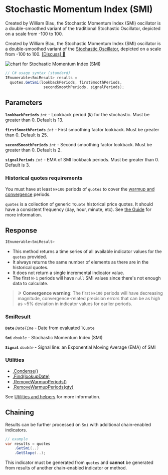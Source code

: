 # Stochastic Momentum Index (SMI)

 Created by William Blau, the Stochastic Momentum Index (SMI) oscillator is a double-smoothed variant of the traditional Stochastic Oscillator, depicted on a scale from -100 to 100.



Created by William Blau, the Stochastic Momentum Index (SMI) oscillator is a double-smoothed variant of the [Stochastic Oscillator](Stoch.md#content), depicted on a scale from -100 to 100.
[[Discuss] &#128172;](https://github.com/DaveSkender/Stock.Indicators/discussions/625 "Community discussion about this indicator")

![chart for Stochastic Momentum Index (SMI)]()

```csharp
// C# usage syntax (standard)
IEnumerable<SmiResult> results =
  quotes.GetSmi(lookbackPeriods, firstSmoothPeriods,
                 secondSmoothPeriods, signalPeriods);
```

## Parameters

**`lookbackPeriods`** _`int`_ - Lookback period (`N`) for the stochastic.  Must be greater than 0.  Default is 13.

**`firstSmoothPeriods`** _`int`_ - First smoothing factor lookback.  Must be greater than 0.  Default is 25.

**`secondSmoothPeriods`** _`int`_ - Second smoothing factor lookback.  Must be greater than 0.  Default is 2.

**`signalPeriods`** _`int`_ - EMA of SMI lookback periods.  Must be greater than 0. Default is 3.

### Historical quotes requirements

You must have at least `N+100` periods of `quotes` to cover the [warmup and convergence](https://github.com/DaveSkender/Stock.Indicators/discussions/688) periods.

`quotes` is a collection of generic `TQuote` historical price quotes.  It should have a consistent frequency (day, hour, minute, etc).  See [the Guide](../guide.md#historical-quotes) for more information.

## Response

```csharp
IEnumerable<SmiResult>
```

- This method returns a time series of all available indicator values for the `quotes` provided.
- It always returns the same number of elements as there are in the historical quotes.
- It does not return a single incremental indicator value.
- The first `N-1` periods will have `null` SMI values since there's not enough data to calculate.

>&#9886; **Convergence warning**: The first `N+100` periods will have decreasing magnitude, convergence-related precision errors that can be as high as ~5% deviation in indicator values for earlier periods.

### SmiResult

**`Date`** _`DateTime`_ - Date from evaluated `TQuote`

**`Smi`** _`double`_ - Stochastic Momentum Index (SMI)

**`Signal`** _`double`_ - Signal line: an Exponential Moving Average (EMA) of SMI

### Utilities

- [.Condense()](../utilities.md#condense)
- [.Find(lookupDate)](../utilities.md#find-indicator-result-by-date)
- [.RemoveWarmupPeriods()](../utilities.md#remove-warmup-periods)
- [.RemoveWarmupPeriods(qty)](../utilities.md#remove-warmup-periods)

See [Utilities and helpers](../utilities.md#utilities-for-indicator-results) for more information.

## Chaining

Results can be further processed on `Smi` with additional chain-enabled indicators.

```csharp
// example
var results = quotes
    .GetSmi(..)
    .GetSlope(..);
```

This indicator must be generated from `quotes` and **cannot** be generated from results of another chain-enabled indicator or method.
